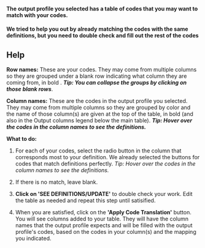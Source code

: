 #### The output profile you selected has a table of codes that you may want to match with your codes. 

#### We tried to help you out by already matching the codes with the same definitions, but you need to double check and fill out the rest of the codes


## Help 
**Row names:** These are your codes. They may come from multiple columns so they are grouped under a blank row indicating what column they are coming from, in bold . _**Tip: You can collapse the groups by clicking on those blank rows**_.

**Column names:** These are the codes in the output profile you selected. They may come from multiple columns so they are grouped by color and the name of those column(s) are given at the top of the table, in bold (and also in the Output columns legend below the main table). _**Tip: Hover over the codes in the column names to see the definitions.**_

**What to do:**

 1. For each of your codes, select the radio button in the column that corresponds most to your definition. We already selected the buttons for codes that match definitions perfectly. _Tip: Hover over the codes in the column names to see the definitions._
 
 2. If there is no match, leave blank.
 
 3. **Click on 'SEE DEFINITIONS/UPDATE'** to double check your work. Edit the table as needed and repeat this step until satisified.
 
 4. When you are satisfied, click on the **'Apply Code Translation'** button. You will see columns added to your table. They will have the column names that the output profile expects and will be filled with the output profile's codes, based on the codes in your column(s) and the mapping you indicated.


